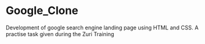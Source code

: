 # Google_Clone
Development of google search engine landing page using HTML and CSS. A practise task given during the Zuri Training
